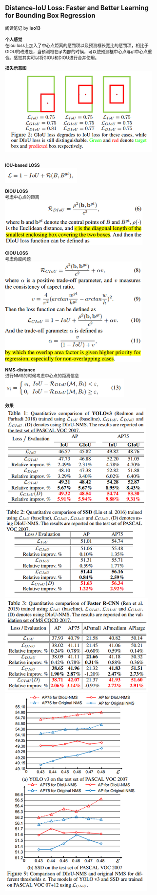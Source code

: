 ## Distance-IoU Loss: Faster and Better Learning for Bounding Box Regression
阅读笔记 by **luo13**  
&nbsp;  
**个人感觉**  
在iou loss上加入了中心点距离的惩罚项以及预测框长宽比的惩罚项，相比于GIOU的改进是，当预测框在gt内部的时候，可以使预测框中心点与gt中心点重合。感觉其实可以将GIOU和DIOU进行合并使用。  

**损失示意图**  
![示意图](../img/DIOU&CIOU/示意图.PNG)  
&nbsp;  

**IOU-based LOSS**  
![IOU-base_loss](../img/DIOU&CIOU/IOU-base_loss.PNG)  

**DIOU LOSS**  
考虑中心点的距离  
![diou](../img/DIOU&CIOU/diou.PNG)

**CIOU LOSS**  
考虑角度问题   
![ciou](../img/DIOU&CIOU/ciou.PNG)   

**NMS-distance**  
进行NMS的时候考虑中心点的距离信息  
![nms](../img/DIOU&CIOU/nms.PNG)  

**效果**  
![yolo](../img/DIOU&CIOU/yolo.PNG)  
![ssd](../img/DIOU&CIOU/ssd.PNG)  
![faster-rcnn](../img/DIOU&CIOU/faster-rcnn.PNG)  
![nms-result](../img/DIOU&CIOU/nms-result.PNG)  
